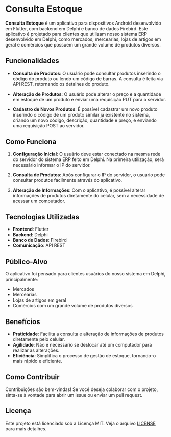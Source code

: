 # Consulta Estoque

**Consulta Estoque** é um aplicativo para dispositivos Android desenvolvido em Flutter, com backend em Delphi e banco de dados Firebird. Este aplicativo é projetado para clientes que utilizam nosso sistema ERP desenvolvido em Delphi, como mercados, mercearias, lojas de artigos em geral e comércios que possuem um grande volume de produtos diversos.

## Funcionalidades

- **Consulta de Produtos**: O usuário pode consultar produtos inserindo o código do produto ou lendo um código de barras. A consulta é feita via API REST, retornando os detalhes do produto.

- **Alteração de Produtos**: O usuário pode alterar o preço e a quantidade em estoque de um produto e enviar uma requisição PUT para o servidor.

- **Cadastro de Novos Produtos**: É possível cadastrar um novo produto inserindo o código de um produto similar já existente no sistema, criando um novo código, descrição, quantidade e preço, e enviando uma requisição POST ao servidor.

## Como Funciona

1. **Configuração Inicial**: O usuário deve estar conectado na mesma rede do servidor do sistema ERP feito em Delphi. Na primeira utilização, será necessário informar o IP do servidor.

2. **Consulta de Produtos**: Após configurar o IP do servidor, o usuário pode consultar produtos facilmente através do aplicativo.

3. **Alteração de Informações**: Com o aplicativo, é possível alterar informações de produtos diretamente do celular, sem a necessidade de acessar um computador.

## Tecnologias Utilizadas

- **Frontend**: Flutter
- **Backend**: Delphi
- **Banco de Dados**: Firebird
- **Comunicação**: API REST

## Público-Alvo

O aplicativo foi pensado para clientes usuários do nosso sistema em Delphi, principalmente:

- Mercados
- Mercearias
- Lojas de artigos em geral
- Comércios com um grande volume de produtos diversos

## Benefícios

- **Praticidade**: Facilita a consulta e alteração de informações de produtos diretamente pelo celular.
- **Agilidade**: Não é necessário se deslocar até um computador para realizar as alterações.
- **Eficiência**: Simplifica o processo de gestão de estoque, tornando-o mais rápido e eficiente.

## Como Contribuir

Contribuições são bem-vindas! Se você deseja colaborar com o projeto, sinta-se à vontade para abrir um issue ou enviar um pull request.

## Licença

Este projeto está licenciado sob a Licença MIT. Veja o arquivo [LICENSE](LICENSE) para mais detalhes.
